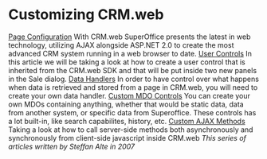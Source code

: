 <properties date="2016-06-24"
SortOrder="27"
/>

Customizing CRM.web
===================

[Page Configuration](Page%20Configuration/Page%20Configuration.md)
With CRM.web SuperOffice presents the latest in web technology, utilizing AJAX alongside ASP.NET 2.0 to create the most advanced CRM system running in a web browser to date.
[User Controls](User%20Controls/User%20Controls.md)
In this article we will be taking a look at how to create a user control that is inherited from the CRM.web SDK and that will be put inside two new panels in the Sale dialog.
[Data Handlers](Data%20Handlers/Data%20Handlers.md)
In order to have control over what happens when data is retrieved and stored from a page in CRM.web, you will need to create your own data handler.
[Custom MDO Controls](Custom%20MDO%20Controls/Custom%20MDO%20Controls.md)
You can create your own MDOs containing anything, whether that would be static data, data from another system, or specific data from Superoffice. These controls has a lot built-in, like search capabilites, history, etc.
[Custom AJAX Methods](Custom%20Ajax%20Methods/Custom%20Ajax%20Methods.md)
Taking a look at how to call server-side methods both asynchronously and synchronously from client-side javascript inside CRM.web
*This series of articles written by Steffan Alte in 2007*
